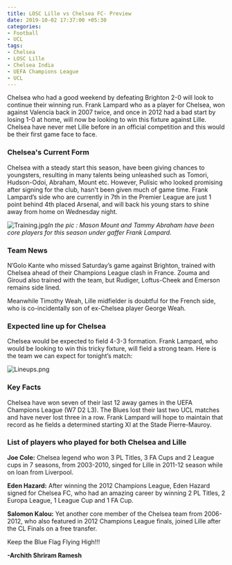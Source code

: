 ```yaml
---
title: LOSC Lille vs Chelsea FC- Preview
date: 2019-10-02 17:37:00 +05:30
categories:
- Football
- UCL
tags:
- Chelsea
- LOSC Lille
- Chelsea India
- UEFA Champions League
- UCL
---
```


Chelsea who had a good weekend by defeating Brighton 2-0 will look to continue their winning run. Frank Lampard who as a player for Chelsea, won against Valencia back in 2007 twice, and once in 2012 had a bad start by losing 1-0 at home, will now be looking to win this fixture against Lille. Chelsea have never met Lille before in an official competition and this would be their first game face to face.

### Chelsea's Current Form

Chelsea with a steady start this season, have been giving chances to youngsters, resulting in many talents being unleashed such as Tomori, Hudson-Odoi, Abraham, Mount etc. However, Pulisic who looked promising after signing for the club, hasn't been given much of game time. Frank Lampard’s side who are currently in 7th in the Premier League are just 1 point behind 4th placed Arsenal, and will back his young stars to shine away from home on Wednesday night.

![Training.jpg](/uploads/Training.jpg)*In the pic : Mason Mount and Tammy Abraham have been core players for this season under gaffer Frank Lampard.*

### Team News

N’Golo Kante who missed Saturday’s game against Brighton, trained with Chelsea ahead of their Champions League clash in France. Zouma and Giroud also trained with the team, but Rudiger, Loftus-Cheek and Emerson remains side lined.

Meanwhile Timothy Weah, Lille midfielder is doubtful for the French side, who is co-incidentally son of ex-Chelsea player George Weah.

### Expected line up for Chelsea

Chelsea would be expected to field 4-3-3 formation. Frank Lampard, who would be looking to win this tricky fixture, will field a strong team. Here is the team we can expect for tonight’s match:

![Lineups.png](/uploads/Lineups.png)

### Key Facts

Chelsea have won seven of their last 12 away games in the UEFA Champions League (W7 D2 L3). The Blues lost their last two UCL matches and have never lost three in a row. Frank Lampard will hope to maintain that record as he fields a determined starting XI at the Stade Pierre-Mauroy.

### List of players who played for both Chelsea and Lille

**Joe Cole:** Chelsea legend who won 3 PL Titles, 3 FA Cups and 2 League cups in 7 seasons, from 2003-2010, singed for Lille in 2011-12 season while on loan from Liverpool.

**Eden Hazard:** After winning the 2012 Champions League, Eden Hazard signed for Chelsea FC, who had an amazing career by winning 2 PL Titles, 2 Europa League, 1 League Cup and 1 FA Cup.

**Salomon Kalou:** Yet another core member of the Chelsea team from 2006-2012, who also featured in 2012 Champions League finals, joined Lille after the CL Finals on a free transfer.

Keep the Blue Flag Flying High!!!

**-Archith Shriram Ramesh**